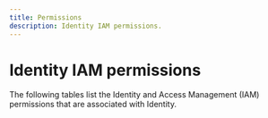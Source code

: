 ```yaml
---
title: Permissions
description: Identity IAM permissions.
---
```


# Identity IAM permissions

The following tables list the Identity and Access Management (IAM) permissions that are associated with Identity.

